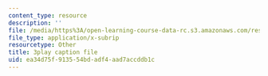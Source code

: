 ```yaml
---
content_type: resource
description: ''
file: /media/https%3A/open-learning-course-data-rc.s3.amazonaws.com/res-9-003-brains-minds-and-machines-summer-course-summer-2015/ea34d75f913554bdadf4aad7accddb1c_3xBTFOxtfNU.vtt
file_type: application/x-subrip
resourcetype: Other
title: 3play caption file
uid: ea34d75f-9135-54bd-adf4-aad7accddb1c
---
```

